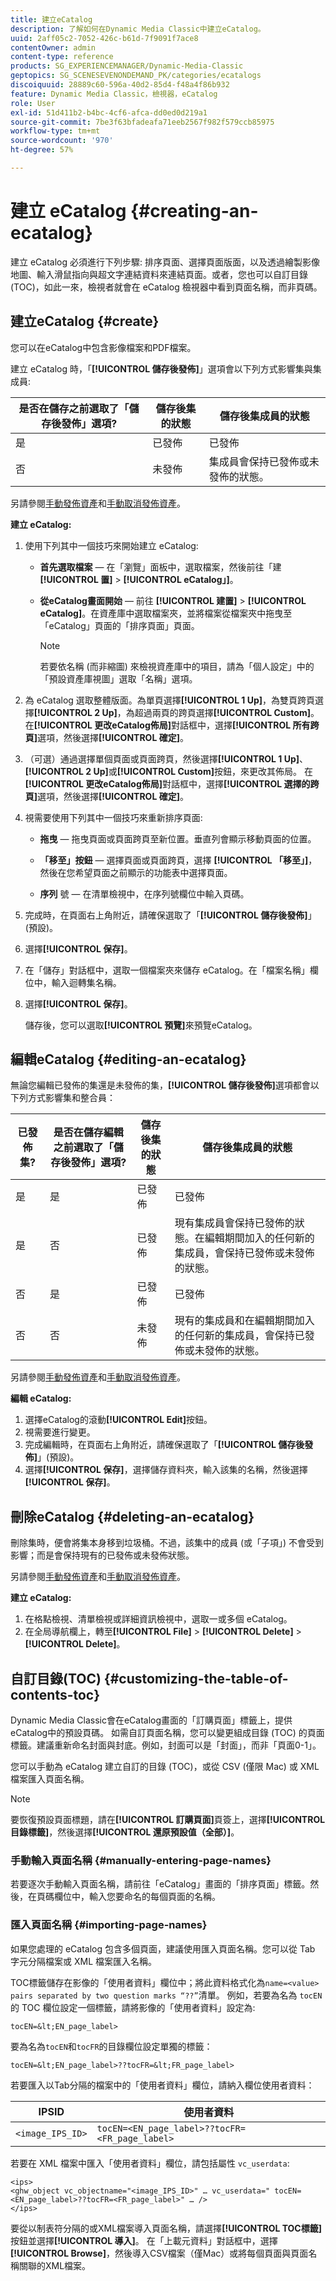 ```yaml
---
title: 建立eCatalog
description: 了解如何在Dynamic Media Classic中建立eCatalog。
uuid: 2aff05c2-7052-426c-b61d-7f9091f7ace8
contentOwner: admin
content-type: reference
products: SG_EXPERIENCEMANAGER/Dynamic-Media-Classic
geptopics: SG_SCENESEVENONDEMAND_PK/categories/ecatalogs
discoiquuid: 28889c60-596a-40d2-85d4-f48a4f86b932
feature: Dynamic Media Classic，檢視器，eCatalog
role: User
exl-id: 51d411b2-b4bc-4cf6-afca-dd0ed0d219a1
source-git-commit: 7be3f63bfadeafa71eeb2567f982f579ccb85975
workflow-type: tm+mt
source-wordcount: '970'
ht-degree: 57%

---
```


# 建立 eCatalog {#creating-an-ecatalog}

建立 eCatalog 必須進行下列步驟: 排序頁面、選擇頁面版面，以及透過繪製影像地圖、輸入滑鼠指向與超文字連結資料來連結頁面。或者，您也可以自訂目錄 (TOC)，如此一來，檢視者就會在 eCatalog 檢視器中看到頁面名稱，而非頁碼。

## 建立eCatalog {#create}

您可以在eCatalog中包含影像檔案和PDF檔案。

建立 eCatalog 時，「**[!UICONTROL 儲存後發佈]**」選項會以下列方式影響集與集成員:

| 是否在儲存之前選取了「儲存後發佈」選項? | 儲存後集的狀態 | 儲存後集成員的狀態 |
| --- | --- | --- |
| 是 | 已發佈 | 已發佈 |
| 否 | 未發佈 | 集成員會保持已發佈或未發佈的狀態。 |

另請參閱[手動發佈資產](publishing-files.md#manually_publishing_assets)和[手動取消發佈資產](publishing-files.md#manually_unpublishing_assets)。

**建立 eCatalog:**

1. 使用下列其中一個技巧來開始建立 eCatalog:

   * **首先選取檔案**  — 在「瀏覽」面板中，選取檔案，然後前往「建 **[!UICONTROL 置]**  >  **[!UICONTROL eCatalog」]**。

   * **從eCatalog畫面開始**  — 前往 **[!UICONTROL 建置]**  >  **[!UICONTROL eCatalog]**。在資產庫中選取檔案夾，並將檔案從檔案夾中拖曳至「eCatalog」頁面的「排序頁面」頁面。

      >[!NOTE]
      >
      >若要依名稱 (而非縮圖) 來檢視資產庫中的項目，請為「個人設定」中的「預設資產庫視圖」選取「名稱」選項。

1. 為 eCatalog 選取整體版面。為單頁選擇&#x200B;**[!UICONTROL 1 Up]**，為雙頁跨頁選擇&#x200B;**[!UICONTROL 2 Up]**，為超過兩頁的跨頁選擇&#x200B;**[!UICONTROL Custom]**。 在&#x200B;**[!UICONTROL 更改eCatalog佈局]**&#x200B;對話框中，選擇&#x200B;**[!UICONTROL 所有跨頁]**&#x200B;選項，然後選擇&#x200B;**[!UICONTROL 確定]**。
1. （可選）通過選擇單個頁面或頁面跨頁，然後選擇&#x200B;**[!UICONTROL 1 Up]**、**[!UICONTROL 2 Up]**&#x200B;或&#x200B;**[!UICONTROL Custom]**&#x200B;按鈕，來更改其佈局。 在&#x200B;**[!UICONTROL 更改eCatalog佈局]**&#x200B;對話框中，選擇&#x200B;**[!UICONTROL 選擇的跨頁]**&#x200B;選項，然後選擇&#x200B;**[!UICONTROL 確定]**。
1. 視需要使用下列其中一個技巧來重新排序頁面:

   * **拖曳**  — 拖曳頁面或頁面跨頁至新位置。垂直列會顯示移動頁面的位置。

   * **「移至」按鈕**  — 選擇頁面或頁面跨頁，選擇 **[!UICONTROL 「移至」]**，然後在您希望頁面之前顯示的功能表中選擇頁面。

   * **序列** 號 — 在清單檢視中，在序列號欄位中輸入頁碼。

1. 完成時，在頁面右上角附近，請確保選取了「**[!UICONTROL 儲存後發佈]**」(預設)。
1. 選擇&#x200B;**[!UICONTROL 保存]**。
1. 在「儲存」對話框中，選取一個檔案夾來儲存 eCatalog。在「檔案名稱」欄位中，輸入迴轉集名稱。
1. 選擇&#x200B;**[!UICONTROL 保存]**。

   儲存後，您可以選取&#x200B;**[!UICONTROL 預覽]**&#x200B;來預覽eCatalog。

## 編輯eCatalog {#editing-an-ecatalog}

無論您編輯已發佈的集還是未發佈的集，**[!UICONTROL 儲存後發佈]**&#x200B;選項都會以下列方式影響集和整合員：

| 已發佈集? | 是否在儲存編輯之前選取了「儲存後發佈」選項? | 儲存後集的狀態 | 儲存後集成員的狀態 |
| --- | --- | --- | --- |
| 是 | 是 | 已發佈 | 已發佈 |
| 是 | 否 | 已發佈 | 現有集成員會保持已發佈的狀態。在編輯期間加入的任何新的集成員，會保持已發佈或未發佈的狀態。 |
| 否 | 是 | 已發佈 | 已發佈 |
| 否 | 否 | 未發佈 | 現有的集成員和在編輯期間加入的任何新的集成員，會保持已發佈或未發佈的狀態。 |

另請參閱[手動發佈資產](publishing-files.md#manually_publishing_assets)和[手動取消發佈資產](publishing-files.md#manually_unpublishing_assets)。

**編輯 eCatalog:**

1. 選擇eCatalog的滾動&#x200B;**[!UICONTROL Edit]**&#x200B;按鈕。
1. 視需要進行變更。
1. 完成編輯時，在頁面右上角附近，請確保選取了「**[!UICONTROL 儲存後發佈]**」(預設)。
1. 選擇&#x200B;**[!UICONTROL 保存]**，選擇儲存資料夾，輸入該集的名稱，然後選擇&#x200B;**[!UICONTROL 保存]**。

## 刪除eCatalog {#deleting-an-ecatalog}

刪除集時，便會將集本身移到垃圾桶。不過，該集中的成員 (或「子項」) 不會受到影響；而是會保持現有的已發佈或未發佈狀態。

另請參閱[手動發佈資產](publishing-files.md#manually_publishing_assets)和[手動取消發佈資產](publishing-files.md#manually_unpublishing_assets)。

**建立 eCatalog:**

1. 在格點檢視、清單檢視或詳細資訊檢視中，選取一或多個 eCatalog。
1. 在全局導航欄上，轉至&#x200B;**[!UICONTROL File]** > **[!UICONTROL Delete]** > **[!UICONTROL Delete]**。

## 自訂目錄(TOC) {#customizing-the-table-of-contents-toc}

Dynamic Media Classic會在eCatalog畫面的「訂購頁面」標籤上，提供eCatalog中的預設頁碼。 如需自訂頁面名稱，您可以變更組成目錄 (TOC) 的頁面標籤。建議重新命名封面與封底。例如，封面可以是「封面」，而非「頁面0-1」。

您可以手動為 eCatalog 建立自訂的目錄 (TOC)，或從 CSV (僅限 Mac) 或 XML 檔案匯入頁面名稱。

>[!NOTE]
>
>要恢復預設頁面標題，請在&#x200B;**[!UICONTROL 訂購頁面]**&#x200B;頁簽上，選擇&#x200B;**[!UICONTROL 目錄標籤]**，然後選擇&#x200B;**[!UICONTROL 還原預設值（全部）]**。

### 手動輸入頁面名稱 {#manually-entering-page-names}

若要逐次手動輸入頁面名稱，請前往「eCatalog」畫面的「排序頁面」標籤。然後，在頁碼欄位中，輸入您要命名的每個頁面的名稱。

### 匯入頁面名稱 {#importing-page-names}

如果您處理的 eCatalog 包含多個頁面，建議使用匯入頁面名稱。您可以從 Tab 字元分隔檔案或 XML 檔案匯入名稱。

TOC標籤儲存在影像的「使用者資料」欄位中；將此資料格式化為`name=<value>` ` pairs separated by two question marks “??” `清單。 例如，若要為名為 `tocEN` 的 TOC 欄位設定一個標籤，請將影像的「使用者資料」設定為:

`tocEN=&lt;EN_page_label>`

要為名為`tocEN`和`tocFR`的目錄欄位設定單獨的標籤：

`tocEN=&lt;EN_page_label>??tocFR=&lt;FR_page_label>`

若要匯入以Tab分隔的檔案中的「使用者資料」欄位，請納入欄位使用者資料：

| IPSID | 使用者資料 |
| --- | --- |
| `<image_IPS_ID>` | `tocEN=<EN_page_label>??tocFR=<FR_page_label>` |

若要在 XML 檔案中匯入「使用者資料」欄位，請包括屬性 `vc_userdata`:

```as3
<ips> 
<ghw_object vc_objectname="<image_IPS_ID>" … vc_userdata=" tocEN=<EN_page_label>??tocFR=<FR_page_label>" … /> 
</ips>
```

要從以制表符分隔的或XML檔案導入頁面名稱，請選擇&#x200B;**[!UICONTROL TOC標籤]**&#x200B;按鈕並選擇&#x200B;**[!UICONTROL 導入]**。 在「上載元資料」對話框中，選擇&#x200B;**[!UICONTROL Browse]**，然後導入CSV檔案（僅Mac）或將每個頁面與頁面名稱關聯的XML檔案。
